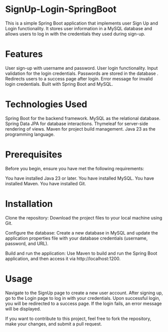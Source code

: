 # SignUp-Login-SpringBoot
This is a simple Spring Boot application that implements user Sign Up and Login functionality.
It stores user information in a MySQL database and allows users to log in with the credentials they used during sign-up.

# Features
User sign-up with username and password.
User login functionality.
Input validation for the login credentials.
Passwords are stored in the database .
Redirects users to a success page after login.
Error message for invalid login credentials.
Built with Spring Boot and MySQL.

# Technologies Used
Spring Boot for the backend framework.
MySQL as the relational database.
Spring Data JPA for database interactions.
Thymeleaf for server-side rendering of views.
Maven for project build management.
Java 23 as the programming language.

# Prerequisites
Before you begin, ensure you have met the following requirements:

You have installed Java 23 or later.
You have installed MySQL.
You have installed Maven.
You have installed Git.
# Installation
Clone the repository: Download the project files to your local machine using Git.

Configure the database: Create a new database in MySQL and update the application properties file with your database credentials (username, password, and URL).

Build and run the application: Use Maven to build and run the Spring Boot application, and then access it via http://localhost:1200.

# Usage
Navigate to the SignUp page to create a new user account.
After signing up, go to the Login page to log in with your credentials.
Upon successful login, you will be redirected to a success page. If the login fails, an error message will be displayed.

If you want to contribute to this project, feel free to fork the repository, make your changes, and submit a pull request.
